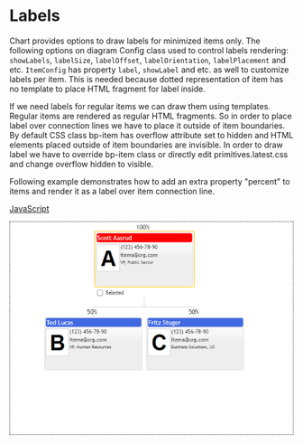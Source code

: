 # Labels
Chart provides options to draw labels for minimized items only. The following options on diagram Config class used to control labels rendering: `showLabels`, `labelSize`, `labelOffset`, `labelOrientation`, `labelPlacement` and etc. `ItemConfig` has property `label`, `showLabel` and etc. as well to customize labels per item. This is needed because dotted representation of item has no template to place HTML fragment for label inside.

If we need labels for regular items we can draw them using templates. Regular items are rendered as regular HTML fragments. So in order to place label over connection lines we have to place it outside of item boundaries. By default CSS class bp-item has overflow attribute set to hidden and HTML elements placed outside of item boundaries are invisible. In order to draw label we have to override bp-item class or directly edit primitives.latest.css and change overflow hidden to visible.

Following example demonstrates how to add an extra property "percent" to items and render it as a label over item connection line.

[JavaScript](javascript.controls/CaseItemTemplateLabel.html)

![Screenshot](javascript.controls/__image_snapshots__/CaseItemTemplateLabel-snap.png)